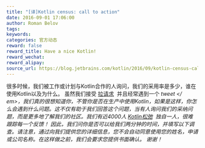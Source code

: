 ```yaml
---
title: "[译]Kotlin census: call to action"
date: 2016-09-01 17:06:00
author: Roman Belov
tags:
keywords:
categories: 官方动态
reward: false
reward_title: Have a nice Kotlin!
reward_wechat:
reward_alipay:
source_url: https://blog.jetbrains.com/kotlin/2016/09/kotlin-census-call-to-action/
---
```


很多时候，我们被工作或计划与Kotlin合作的人询问，我们的采用率是多少，谁在使用Kotlin以及为什么。
虽然我们接受 [拉请求](https://github.com/JetBrains/kotlin-web-site/blob/master/_data/companies-using-kotlin.yml)  并且经常遇到一个<em> tweet </ em>，我们真的很想知道你，不管你是否在生产中使用Kotlin，如果是这样，你怎么会遇到什么问题。这不仅有助于我们回答这个问题，当有人询问我们的采纳问题，而是更多地了解我们的社区。我们有近4000人 [Kotlin松弛](http://kotlinslackin.herokuapp.com/)  独自一人，很难跟踪每一个反馈！
因此，我们问你是否可以给我们两分钟的时间，并填写以下调查。请注意，通过向我们提供您的详细信息，您不会自动同意使用您的姓名，申请或公司名称。在这样做之前，我们会要求您提供书面确认。
谢谢！
